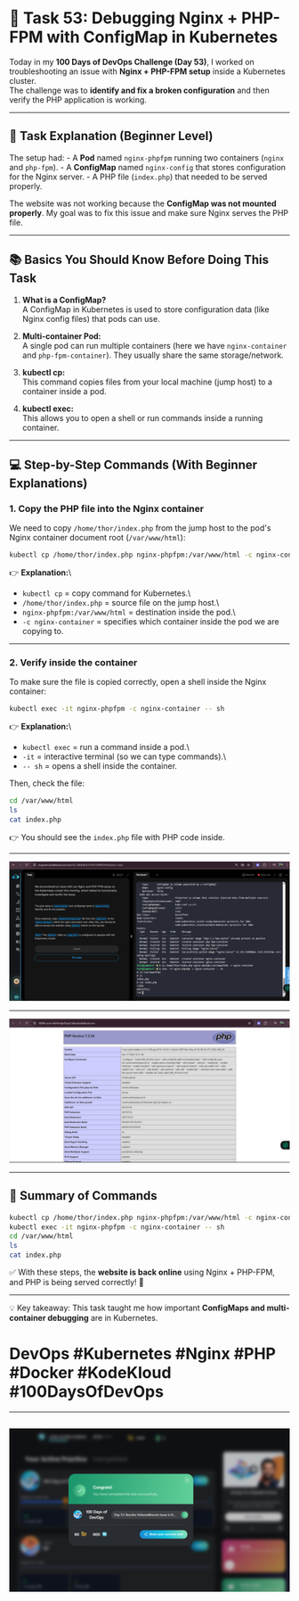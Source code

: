 # 🚀 Task 53: Debugging Nginx + PHP-FPM with ConfigMap in Kubernetes

Today in my **100 Days of DevOps Challenge (Day 53)**, I worked on
troubleshooting an issue with **Nginx + PHP-FPM setup** inside a
Kubernetes cluster.\
The challenge was to **identify and fix a broken configuration** and
then verify the PHP application is working.

------------------------------------------------------------------------

## 📝 Task Explanation (Beginner Level)

The setup had: - A **Pod** named `nginx-phpfpm` running two containers
(`nginx` and `php-fpm`). - A **ConfigMap** named `nginx-config` that
stores configuration for the Nginx server. - A PHP file (`index.php`)
that needed to be served properly.

The website was not working because the **ConfigMap was not mounted
properly**. My goal was to fix this issue and make sure Nginx serves the
PHP file.

------------------------------------------------------------------------

## 📚 Basics You Should Know Before Doing This Task

1. **What is a ConfigMap?**\
    A ConfigMap in Kubernetes is used to store configuration data (like
    Nginx config files) that pods can use.

2. **Multi-container Pod:**\
    A single pod can run multiple containers (here we have
    `nginx-container` and `php-fpm-container`). They usually share the
    same storage/network.

3. **kubectl cp:**\
    This command copies files from your local machine (jump host) to a
    container inside a pod.

4. **kubectl exec:**\
    This allows you to open a shell or run commands inside a running
    container.

------------------------------------------------------------------------

## 💻 Step-by-Step Commands (With Beginner Explanations)

### 1. Copy the PHP file into the Nginx container

We need to copy `/home/thor/index.php` from the jump host to the pod's
Nginx container document root (`/var/www/html`):

``` bash
kubectl cp /home/thor/index.php nginx-phpfpm:/var/www/html -c nginx-container
```

👉 **Explanation:**\

- `kubectl cp` = copy command for Kubernetes.\
- `/home/thor/index.php` = source file on the jump host.\
- `nginx-phpfpm:/var/www/html` = destination inside the pod.\
- `-c nginx-container` = specifies which container inside the pod we are
copying to.

------------------------------------------------------------------------

### 2. Verify inside the container

To make sure the file is copied correctly, open a shell inside the Nginx
container:

``` bash
kubectl exec -it nginx-phpfpm -c nginx-container -- sh
```

👉 **Explanation:**\

- `kubectl exec` = run a command inside a pod.\
- `-it` = interactive terminal (so we can type commands).\
- `-- sh` = opens a shell inside the container.

Then, check the file:

``` bash
cd /var/www/html
ls
cat index.php
```

👉 You should see the `index.php` file with PHP code inside.

---
![Task Completion Screenshot 2](assets/Screenshot%202025-09-29%20195537.png)

---
![Task Completion Screenshot 3](assets/Screenshot%202025-09-29%20195550.png)

---

## 🏁 Summary of Commands

``` bash
kubectl cp /home/thor/index.php nginx-phpfpm:/var/www/html -c nginx-container
kubectl exec -it nginx-phpfpm -c nginx-container -- sh
cd /var/www/html
ls
cat index.php
```

✅ With these steps, the **website is back online** using Nginx +
PHP-FPM, and PHP is being served correctly! 🎉

------------------------------------------------------------------------

💡 Key takeaway: This task taught me how important **ConfigMaps and
multi-container debugging** are in Kubernetes.

# DevOps #Kubernetes #Nginx #PHP #Docker #KodeKloud #100DaysOfDevOps

---

![Task Completion Screenshot 1](assets/Screenshot%202025-09-29%20200017.png)
---
